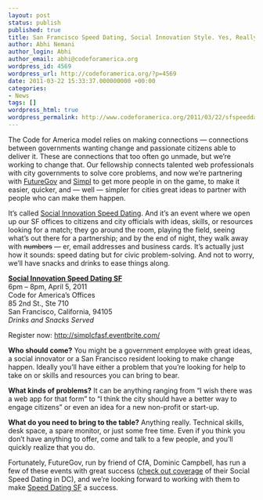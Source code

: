 ```yaml
---
layout: post
status: publish
published: true
title: San Francisco Speed Dating, Social Innovation Style. Yes, Really.
author: Abhi Nemani
author_login: Abhi
author_email: abhi@codeforamerica.org
wordpress_id: 4569
wordpress_url: http://codeforamerica.org/?p=4569
date: 2011-03-22 15:33:37.000000000 +00:00
categories:
- News
tags: []
wordpress_html: true
wordpress_permalink: http://www.codeforamerica.org/2011/03/22/sfspeeddating/
---
```


<p>The Code for America model relies on making connections — connections between governments wanting change and passionate citizens able to deliver it. These are connections that too often go unmade, but we’re working to change that. Our fellowship connects talented web professionals with city governments to solve core problems, and now we’re partnering with <a href="http://wearefuturegov.com/">FutureGov</a> and <a href="http://simpl.co">Simpl</a> to get more people in on the game, to make it easier, quicker, and — well — simpler for cities great ideas to partner with people who can make them happen.</p>
<p>It’s called <a href="http://simplcfasf.eventbrite.com">Social Innovation Speed Dating</a>. And it’s an event where we open up our SF offices to citizens and city officials with ideas, skills, or resources looking for a match; they go around the room, playing the field, seeing what’s out there for a partnership; and by the end of night, they walk away with <del>numbers</del> — er, email addresses and business cards. It’s actually just how it sounds: speed dating but for civic problem-solving. And not to worry, we’ll have snacks and drinks to ease things along.</p>
<p><strong><a href="http://simplcfasf.eventbrite.com/">Social Innovation Speed Dating SF</a></strong><br/>
6pm – 8pm, April 5, 2011<br/>
Code for America’s Offices<br/>
85 2nd St., Ste 710<br/>
San Francisco, California, 94105<br/>
<em>Drinks and Snacks Served</em></p>
<p>Register now: <a href="http://simplcfasf.eventbrite.com/">http://simplcfasf.eventbrite.com/</a></p>
<p><strong>Who should come?</strong> You might be a government employee with great ideas, a social innovator or a San Francisco resident looking to make change happen. Ideally you’ll have either a problem that you’re looking for help to take on or skills and resources you can bring to bear.</p>
<p><strong>What kinds of problems?</strong> It can be anything ranging from “I wish there was a web app for that form” to “I think the city should have a better way to engage citizens” or even an idea for a new non-profit or start-up.</p>
<p><strong>What do you need to bring to the table?</strong> Anything really. Technical skills, desk space, a spare monitor, or just some free time. Even if you think you don’t have anything to offer, come and talk to a few people, and you’ll quickly realize that you do.</p>
<p>Fortunately, FutureGov, run by friend of CfA, Dominic Campbell, has run a few of these events with great success (<a href="http://www.simpl.co/blog/2010/10/27/social-innovation-matchmaking-comes-to-washington-dc/">check out coverage</a> of their Social Speed Dating in DC), and we’re looking forward to working with them to make <a href="simplcfasf.eventbrite.com">Speed Dating SF</a> a success.</p>
